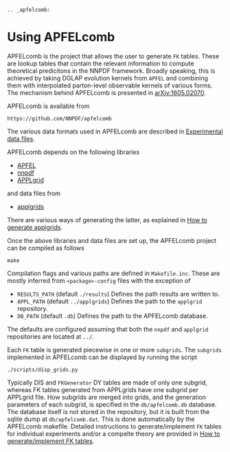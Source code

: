 ```{eval-rst}
.. _apfelcomb:
```
# Using APFELcomb

APFELcomb is the project that allows the user to generate ``FK`` tables. These
are lookup tables that contain the relevant information to compute theoretical 
predicitons in the NNPDF framework. Broadly speaking, this is achieved by 
taking DGLAP evolution kernels from ``APFEL`` and combining them with
interpolated parton-level observable kernels of various forms. The mechanism
behind APFELcomb is presented in [arXiv:1605.02070]().

APFELcomb is available from 
```
https://github.com/NNPDF/apfelcomb
````
The various data formats used in APFELcomb are described in [Experimental data files](../data/exp-data-files.rst#exp-data-files).


APFELcomb depends on the following libraries
* [APFEL](https://github.com/scarrazza/apfel)
* [nnpdf](https://github.com/NNPDF/nnpdf)
* [APPLgrid](https://github.com/NNPDF/external/tree/master/applgrid-1.4.70-nnpdf)

and data files from

* [applgrids](https://github.com/NNPDF/applgrids)

There are various ways of generating the latter, as explained in [How to 
generate applgrids](../tutorials/APPLgrids.md).

Once the above libraries and data files are set up, the APFELcomb project can be
compiled as follows
```
make 
```
Compilation flags and various paths are defined in `Makefile.inc`. These are
mostly inferred from `<package>-config` files with the exception of
* `RESULTS_PATH` (default `./results`) Defines the path results are written to.
* `APPL_PATH` (default `../applgrids`) Defines the path to the `applgrid` repository.
* `DB_PATH` (default `.db`) Defines the path to the APFELcomb database.

The defaults are configured assuming that both the `nnpdf` and `applgrid` 
repositories are located at `../`.

Each `FK` table is generated piecewise in one or more `subgrids`. The `subgrids`
implemented in APFELcomb can be displayed by running the script
```
./scripts/disp_grids.py
```
Typically DIS and `FKGenerator` DY tables are made of only one subgrid, whereas
FK tables generated from APPLgrids have one subgrid per APPLgrid file. 
How subgrids are merged into grids, and the generation parameters of each 
subgrid, is specified in the `db/apfelcomb.db` database. The database itself 
is not stored in the repository, but it is built from the sqlite dump at 
`db/apfelcomb.dat`. This is done automatically by the APFELcomb makefile.
Detailed instructions to generate/implement `FK` tables for individual 
experiments and/or a compelte theory are provided in 
[How to generate/implement FK tables](../tutorials/apfelcomb.md).
